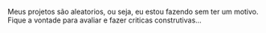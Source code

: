 Meus projetos são aleatorios, ou seja, eu estou fazendo sem ter um motivo. Fique a vontade para avaliar e fazer criticas construtivas...
